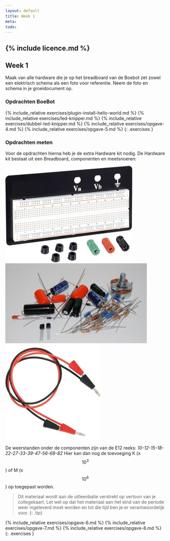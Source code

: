```yaml
---
layout: default
title: Week 1
meta: 
todo: 
---
```

{% include licence.md %}
---

## Week 1

Maak van alle hardware die je op het breadboard van de Boebot zet zowel een elektrisch schema als een foto voor referentie. Neem de foto en schema in je groeidocument op.


### Opdrachten BoeBot
{% include_relative exercises/plugin-install-hello-world.md %}
{% include_relative exercises/led-knipper.md %}
{% include_relative exercises/dubbel-led-knipper.md %}
{% include_relative exercises/opgave-4.md %}
{% include_relative exercises/opgave-5.md %}
{: .exercises }

### Opdrachten meten

Voor de opdrachten hierna heb je de extra Hardware kit nodig. De Hardware kit bestaat uit een Breadboard, componenten en meetsnoeren:

![Breadboard](images/breadboard.jpg)
![Componenten](images/componenten.jpg)
![Meetsnoeren](images/meetsnoeren.jpg)

De weerstanden onder de componenten zijn van de E12 reeks:
*10-12-15-18-22-27-33-39-47-56-68-82*
Hier kan dan nog de toevoeging K (x$$10^3$$) of M (x$$10^6$$) op toegepast worden.

> Dit materiaal wordt aan de uitleenbalie verstrekt op vertoon van je collegekaart. Let wel op dat het materiaal aan het eind van de periode weer ingeleverd moet worden en tot die tijd ben je er verantwoordelijk voor.
{: .tip}

{% include_relative exercises/opgave-6.md %}
{% include_relative exercises/opgave-7.md %}
{% include_relative exercises/opgave-8.md %}
{: .exercises }
